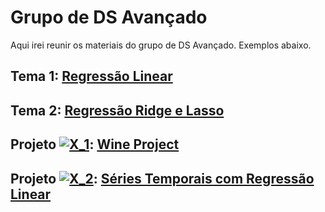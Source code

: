 # Grupo de DS Avançado 

Aqui irei reunir os materiais do grupo de DS Avançado. Exemplos abaixo.

## Tema 1: [Regressão Linear](https://github.com/barbosarafael/Grupo_DS_Avancado/blob/master/01Reg_Linear/1234Not_RegLinear.ipynb)

## Tema 2: [Regressão Ridge e Lasso](https://github.com/barbosarafael/Grupo_DS_Avancado/blob/master/02Lasso_Ridge/notebook_lasso_ridge.ipynb)

## Projeto <a href="https://www.codecogs.com/eqnedit.php?latex=X_1" target="_blank"><img src="https://latex.codecogs.com/gif.latex?X_1" title="X_1" /></a>: [Wine Project](https://github.com/barbosarafael/Grupo_DS_Avancado/blob/master/wine_projeto/notebook_projeto.ipynb)

## Projeto <a href="https://www.codecogs.com/eqnedit.php?latex=X_2" target="_blank"><img src="https://latex.codecogs.com/gif.latex?X_2" title="X_2" /></a>: [Séries Temporais com Regressão Linear](https://github.com/barbosarafael/Grupo_DS_Avancado/blob/master/ts_regressao/ts_regressao.ipynb)

